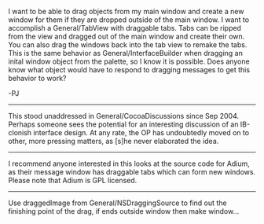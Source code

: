 I want to be able to drag objects from my main window and create a new window for them if they are dropped outside
of the main window.  I want to accomplish a General/TabView with draggable tabs.  Tabs can be ripped from the view and dragged out 
of the main window and create their own.  You can also drag the windows back into the tab view to remake the tabs.  This is the same behavior as General/InterfaceBuilder when dragging an inital window object from the palette, so I know it is possible. Does anyone know what object would have to respond to dragging messages to get this behavior to work?

-PJ

----

This stood unaddressed in General/CocoaDiscussions since Sep 2004. Perhaps someone sees the potential for an interesting discussion of an IB-clonish interface design.  At any rate, the OP has undoubtedly moved on to other, more pressing matters, as [s]he never elaborated the idea.

----

I recommend anyone interested in this looks at the source code for Adium, as their message window has draggable tabs which can form new windows. Please note that Adium is GPL licensed.

----

Use draggedImage from General/NSDraggingSource to find out the finishing point of the drag, if ends outside window then make window...